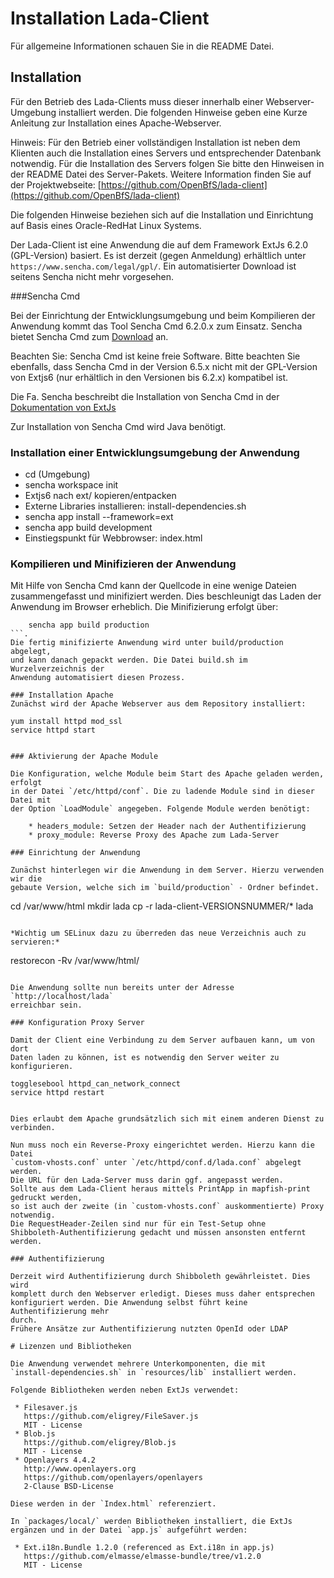 # Installation Lada-Client

Für allgemeine Informationen schauen Sie in die README Datei.

## Installation

Für den Betrieb des Lada-Clients muss dieser innerhalb einer Webserver-Umgebung
installiert werden. Die folgenden Hinweise geben eine Kurze Anleitung zur
Installation eines Apache-Webserver.

Hinweis: Für den Betrieb einer vollständigen Installation ist neben dem
Klienten auch die Installation eines Servers und entsprechender Datenbank
notwendig. Für die Installation des Servers folgen Sie bitte den Hinweisen in
der README Datei des Server-Pakets.
Weitere Information finden Sie auf der Projektwebseite:
[https://github.com/OpenBfS/lada-client](https://github.com/OpenBfS/lada-client)

Die folgenden Hinweise beziehen sich auf die Installation und Einrichtung auf
Basis eines Oracle-RedHat Linux Systems.

Der Lada-Client ist eine Anwendung die auf dem Framework ExtJs 6.2.0
(GPL-Version) basiert. Es ist derzeit (gegen Anmeldung) erhältlich unter
`https://www.sencha.com/legal/gpl/`. Ein automatisierter Download ist seitens
Sencha nicht mehr vorgesehen.

###Sencha Cmd

Bei der Einrichtung der Entwicklungsumgebung und beim Kompilieren der Anwendung
kommt das Tool Sencha Cmd 6.2.0.x zum Einsatz. Sencha bietet Sencha Cmd zum
[Download](https://www.sencha.com/products/extjs/cmd-download/) an.

Beachten Sie: Sencha Cmd ist keine freie Software. Bitte beachten Sie ebenfalls,
dass Sencha Cmd in der Version 6.5.x nicht mit der GPL-Version von Extjs6
(nur erhältlich in den Versionen bis 6.2.x) kompatibel ist.


Die Fa. Sencha beschreibt die Installation von Sencha Cmd in der
[Dokumentation von ExtJs](https://docs.sencha.com/cmd/guides/extjs/cmd_app.html)

Zur Installation von Sencha Cmd wird Java benötigt.

### Installation einer Entwicklungsumgebung der Anwendung

* cd (Umgebung)
* sencha workspace init
* Extjs6 nach ext/ kopieren/entpacken
* Externe Libraries installieren: install-dependencies.sh
* sencha app install --framework=ext
* sencha app build development
* Einstiegspunkt für Webbrowser: index.html

### Kompilieren und Minifizieren der Anwendung

Mit Hilfe von Sencha Cmd kann der Quellcode in eine wenige Dateien
zusammengefasst und minifiziert werden. Dies beschleunigt das Laden der
Anwendung im Browser erheblich. Die Minifizierung erfolgt über:
```
    sencha app build production
```.
Die fertig minifizierte Anwendung wird unter build/production abgelegt,
und kann danach gepackt werden. Die Datei build.sh im Wurzelverzeichnis der
Anwendung automatisiert diesen Prozess.

### Installation Apache
Zunächst wird der Apache Webserver aus dem Repository installiert:

```
    yum install httpd mod_ssl
    service httpd start
```

### Aktivierung der Apache Module

Die Konfiguration, welche Module beim Start des Apache geladen werden, erfolgt
in der Datei `/etc/httpd/conf`. Die zu ladende Module sind in dieser Datei mit
der Option `LoadModule` angegeben. Folgende Module werden benötigt:

    * headers_module: Setzen der Header nach der Authentifizierung
    * proxy_module: Reverse Proxy des Apache zum Lada-Server

### Einrichtung der Anwendung

Zunächst hinterlegen wir die Anwendung in dem Server. Hierzu verwenden wir die
gebaute Version, welche sich im `build/production` - Ordner befindet.

```
cd /var/www/html
mkdir lada
cp -r lada-client-VERSIONSNUMMER/* lada
```

*Wichtig um SELinux dazu zu überreden das neue Verzeichnis auch zu servieren:*

```
restorecon -Rv /var/www/html/
```

Die Anwendung sollte nun bereits unter der Adresse `http://localhost/lada`
erreichbar sein.

### Konfiguration Proxy Server

Damit der Client eine Verbindung zu dem Server aufbauen kann, um von dort
Daten laden zu können, ist es notwendig den Server weiter zu konfigurieren.

```
    togglesebool httpd_can_network_connect
    service httpd restart
```

Dies erlaubt dem Apache grundsätzlich sich mit einem anderen Dienst zu verbinden.

Nun muss noch ein Reverse-Proxy eingerichtet werden. Hierzu kann die Datei
`custom-vhosts.conf` unter `/etc/httpd/conf.d/lada.conf` abgelegt werden.
Die URL für den Lada-Server muss darin ggf. angepasst werden.
Sollte aus dem Lada-Client heraus mittels PrintApp in mapfish-print gedruckt werden,
so ist auch der zweite (in `custom-vhosts.conf` auskommentierte) Proxy
notwendig.
Die RequestHeader-Zeilen sind nur für ein Test-Setup ohne
Shibboleth-Authentifizierung gedacht und müssen ansonsten entfernt werden.

### Authentifizierung

Derzeit wird Authentifizierung durch Shibboleth gewährleistet. Dies wird
komplett durch den Webserver erledigt. Dieses muss daher entsprechen
konfiguriert werden. Die Anwendung selbst führt keine Authentifizierung mehr
durch.
Frühere Ansätze zur Authentifizierung nutzten OpenId oder LDAP

# Lizenzen und Bibliotheken

Die Anwendung verwendet mehrere Unterkomponenten, die mit
`install-dependencies.sh` in `resources/lib` installiert werden.

Folgende Bibliotheken werden neben ExtJs verwendet:

 * Filesaver.js
   https://github.com/eligrey/FileSaver.js
   MIT - License
 * Blob.js
   https://github.com/eligrey/Blob.js
   MIT - License
 * Openlayers 4.4.2
   http://www.openlayers.org
   https://github.com/openlayers/openlayers
   2-Clause BSD-License

Diese werden in der `Index.html` referenziert.

In `packages/local/` werden Bibliotheken installiert, die ExtJs
ergänzen und in der Datei `app.js` aufgeführt werden:

 * Ext.i18n.Bundle 1.2.0 (referenced as Ext.i18n in app.js)
   https://github.com/elmasse/elmasse-bundle/tree/v1.2.0
   MIT - License

